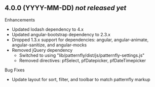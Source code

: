 ## 4.0.0 (YYYY-MM-DD) *not released yet*

Enhancements
- Updated lodash dependency to 4.x
- Updated angular-bootstrap dependency to 2.3.x
- Dropped 1.3.x support for dependencies: angular, angular-animate, angular-sanitize, and angular-mocks
- Removed jQuery dependency
  - Switched to using "lib/patternfly/dist/js/patternfly-settings.js"
  - Removed directives: pfSelect, pfDatepicker, pfDateTimepicker

Bug Fixes
- Update layout for sort, filter, and toolbar to match patternfly markup
